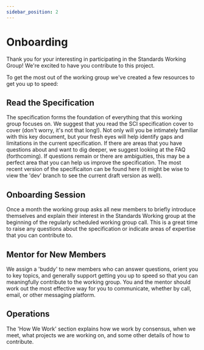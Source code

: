 ```yaml
---
sidebar_position: 2
---
```


# Onboarding

Thank you for your interesting in participating in the Standards Working Group! We're excited to have you contribute to this project.

To get the most out of the working group we've created a few resources to get you up to speed:

## Read the Specification
The specification forms the foundation of everything that this working group focuses on. We suggest that you read the SCI specification cover to cover (don't worry, it's not that long!). Not only will you be intimately familiar with this key document, but your fresh eyes will help identify gaps and limitations in the current specification. If there are areas that you have questions about and want to dig deeper, we suggest looking at the FAQ (forthcoming). If questions remain or there are ambiguities, this may be a perfect area that you can help us improve the specification. The most recent version of the specificaiton can be found here <link> (it might be wise to view the 'dev' branch to see the current draft version as well).

## Onboarding Session
Once a month the working group asks all new members to briefly introduce themselves and explain their interest in the Standards Working group at the beginning of the regularly scheduled working group call. This is a great time to raise any questions about the specification or indicate areas of expertise that you can contribute to.   

## Mentor for New Members
We assign a 'buddy' to new members who can answer questions, orient you to key topics, and generally support getting you up to speed so that you can meaningfully contribute to the working group. You and the mentor should work out the most effective way for you to communicate, whether by call, email, or other messaging platform. 

## Operations 
The 'How We Work' <link> section explains how we work by consensus, when we meet, what projects we are working on, and some other details of how to contribute.
